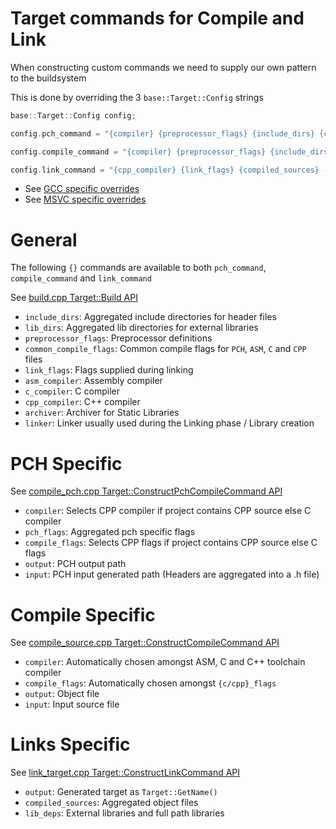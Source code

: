 # Target commands for Compile and Link

When constructing custom commands we need to supply our own pattern to the buildsystem

This is done by overriding the 3 `base::Target::Config` strings

```cpp
base::Target::Config config;

config.pch_command = "{compiler} {preprocessor_flags} {include_dirs} {common_compile_flags} {pch_flags} {compile_flags} -o {output} -c {input}";

config.compile_command = "{compiler} {preprocessor_flags} {include_dirs} {common_compile_flags} {compile_flags} -o {output} -c {input}";

config.link_command = "{cpp_compiler} {link_flags} {compiled_sources} -o {output} {lib_dirs} {lib_deps}";
```

- See [GCC specific overrides](../../buildcc/targets/include/targets/target_gcc.h)
- See [MSVC specific overrides](../../buildcc/targets/include/targets/target_msvc.h)

# General

The following `{}` commands are available to both `pch_command`, `compile_command` and `link_command`

See [build.cpp Target::Build API](../../buildcc/lib/target/src/target/build.cpp)

- `include_dirs`: Aggregated include directories for header files
- `lib_dirs`: Aggregated lib directories for external libraries
- `preprocessor_flags`: Preprocessor definitions
- `common_compile_flags`: Common compile flags for `PCH`, `ASM`, `C` and `CPP` files
- `link_flags`: Flags supplied during linking
- `asm_compiler`: Assembly compiler
- `c_compiler`: C compiler
- `cpp_compiler`: C++ compiler
- `archiver`: Archiver for Static Libraries
- `linker`: Linker usually used during the Linking phase / Library creation

# PCH Specific

See [compile_pch.cpp Target::ConstructPchCompileCommand API](../../buildcc/lib/target/src/target/compile_pch.cpp)

- `compiler`: Selects CPP compiler if project contains CPP source else C compiler
- `pch_flags`: Aggregated pch specific flags
- `compile_flags`: Selects CPP flags if project contains CPP source else C flags
- `output`: PCH output path
- `input`: PCH input generated path (Headers are aggregated into a .h file)

# Compile Specific

See [compile_source.cpp Target::ConstructCompileCommand API](../../buildcc/lib/target/src/target/compile_source.cpp)

- `compiler`: Automatically chosen amongst ASM, C and C++ toolchain compiler
- `compile_flags`: Automatically chosen amongst `{c/cpp}_flags`
- `output`: Object file
- `input`: Input source file

# Links Specific

See [link_target.cpp Target::ConstructLinkCommand API](../../buildcc/lib/target/src/target/link_target.cpp)

- `output`: Generated target as `Target::GetName()`
- `compiled_sources`: Aggregated object files
- `lib_deps`: External libraries and full path libraries
